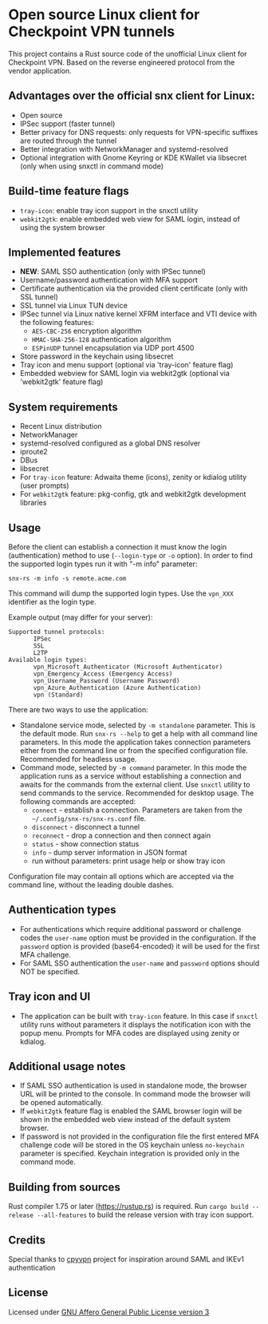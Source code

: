 # Open source Linux client for Checkpoint VPN tunnels

This project contains a Rust source code of the unofficial Linux client for Checkpoint VPN.
Based on the reverse engineered protocol from the vendor application.

## Advantages over the official snx client for Linux:

* Open source
* IPSec support (faster tunnel)
* Better privacy for DNS requests: only requests for VPN-specific suffixes are routed through the tunnel
* Better integration with NetworkManager and systemd-resolved
* Optional integration with Gnome Keyring or KDE KWallet via libsecret (only when using snxctl in command mode)

## Build-time feature flags

* `tray-icon`: enable tray icon support in the snxctl utility
* `webkit2gtk`: enable embedded web view for SAML login, instead of using the system browser

## Implemented features

* **NEW**: SAML SSO authentication (only with IPSec tunnel)
* Username/password authentication with MFA support
* Certificate authentication via the provided client certificate (only with SSL tunnel)
* SSL tunnel via Linux TUN device
* IPSec tunnel via Linux native kernel XFRM interface and VTI device with the following features:
  * `AES-CBC-256` encryption algorithm
  * `HMAC-SHA-256-128` authentication algorithm
  * `ESPinUDP` tunnel encapsulation via UDP port 4500
* Store password in the keychain using libsecret
* Tray icon and menu support (optional via 'tray-icon' feature flag)
* Embedded webview for SAML login via webkit2gtk (optional via 'webkit2gtk' feature flag)

## System requirements

* Recent Linux distribution
* NetworkManager
* systemd-resolved configured as a global DNS resolver
* iproute2
* DBus
* libsecret
* For `tray-icon` feature: Adwaita theme (icons), zenity or kdialog utility (user prompts)
* For `webkit2gtk` feature: pkg-config, gtk and webkit2gtk development libraries

## Usage

Before the client can establish a connection it must know the login (authentication) method to use
 (`--login-type` or `-o` option). In order to find the supported login types run it with "-m info" parameter:

 `snx-rs -m info -s remote.acme.com`

 This command will dump the supported login types. Use the `vpn_XXX` identifier as the login type.

 Example output (may differ for your server):

 ```text
 Supported tunnel protocols:
        IPSec
        SSL
        L2TP
Available login types:
        vpn_Microsoft_Authenticator (Microsoft Authenticator)
        vpn_Emergency_Access (Emergency Access)
        vpn_Username_Password (Username Password)
        vpn_Azure_Authentication (Azure Authentication)
        vpn (Standard)
```

There are two ways to use the application:

* Standalone service mode, selected by `-m standalone` parameter. This is the default mode. Run `snx-rs --help` to get a help with all command line parameters. In this mode the application takes connection parameters either from the command line or from the specified configuration file. Recommended for headless usage.
* Command mode, selected by `-m command` parameter. In this mode the application runs as a service without
 establishing a connection and awaits for the commands from the external client. Use `snxctl` utility
 to send commands to the service. Recommended for desktop usage. The following commands are accepted:
  - `connect` - establish a connection. Parameters are taken from the `~/.config/snx-rs/snx-rs.conf` file.
  - `disconnect` - disconnect a tunnel
  - `reconnect` - drop a connection and then connect again
  - `status` - show connection status
  - `info` - dump server information in JSON format
  - run without parameters: print usage help or show tray icon

Configuration file may contain all options which are accepted via the command line, without the leading double dashes.

## Authentication types

* For authentications which require additional password or challenge codes the `user-name` option must be provided in the configuration. If the `password` option is provided (base64-encoded) it will be used for the first MFA challenge.
* For SAML SSO authentication the `user-name` and `password` options should NOT be specified.

## Tray icon and UI

* The application can be built with `tray-icon` feature. In this case if `snxctl` utility runs without parameters
 it displays the notification icon with the popup menu. Prompts for MFA codes are displayed using zenity or kdialog.

 ## Additional usage notes

* If SAML SSO authentication is used in standalone mode, the browser URL will be printed to the console.
  In command mode the browser will be opened automatically.
* If `webkit2gtk` feature flag is enabled the SAML browser login will be shown in the embedded web view
  instead of the default system browser.
* If password is not provided in the configuration file the first entered MFA challenge code will be stored
  in the OS keychain unless `no-keychain` parameter is specified. Keychain integration is provided only in the
  command mode.

## Building from sources

Rust compiler 1.75 or later (https://rustup.rs) is required. Run `cargo build --release --all-features`
 to build the release version with tray icon support.

## Credits

Special thanks to [cpyvpn](https://gitlab.com/cpvpn/cpyvpn) project for inspiration around SAML and IKEv1 authentication

## License

Licensed under [GNU Affero General Public License version 3](https://opensource.org/license/agpl-v3/)

